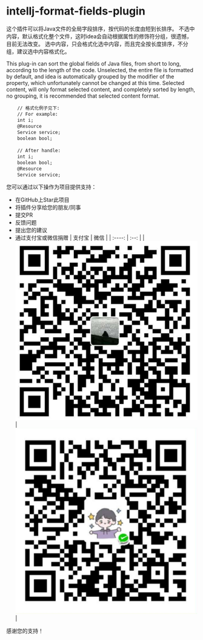 # intellj-format-fields-plugin
 这个插件可以将Java文件的全局字段排序，按代码的长度由短到长排序。
        不选中内容，默认格式化整个文件，这时idea会自动根据属性的修饰符分组，很遗憾，目前无法改变。
        选中内容，只会格式化选中内容，而且完全按长度排序，不分组，建议选中内容格式化。
        
 This plug-in can sort the global fields of Java files, from short to long, according to the length of the code.
        Unselected, the entire file is formatted by default, and idea is automatically grouped by the modifier of the property, which unfortunately cannot be changed at this time.
        Selected content, will only format selected content, and completely sorted by length, no grouping, it is recommended that selected content format.

        // 格式化例子见下:
        // For example:
        int i;
        @Resource
        Service service;
        boolean bool;

        // After handle:
        int i;
        boolean bool;
        @Resource
        Service service;
您可以通过以下操作为项目提供支持：
* 在GitHub上Star此项目
* 将插件分享给您的朋友/同事
* 提交PR
* 反馈问题
* 提出您的建议
* 通过支付宝或微信捐赠
  | 支付宝 | 微信 |
  | :----: | :--: |
  | ![支付宝](./image/alipay.jpeg) | ![微信](./image/wechatpay.jpeg) |

感谢您的支持！